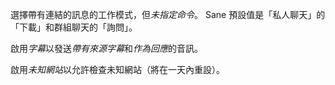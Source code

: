 選擇帶有連結的訊息的工作模式，但*未指定命令*。
Sane 預設值是「私人聊天」的「下載」和群組聊天的「詢問」。

啟用*字幕*以發送*帶有來源字幕*和*作為回應*的音訊。

啟用*未知網站*以允許檢查未知網站（將在一天內重設）。
